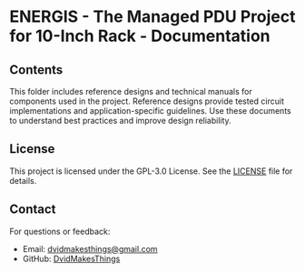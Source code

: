 # ENERGIS - The Managed PDU Project for 10-Inch Rack - Documentation

## Contents
This folder includes reference designs and technical manuals for components used in the project.
Reference designs provide tested circuit implementations and application-specific guidelines.
Use these documents to understand best practices and improve design reliability.

## License
This project is licensed under the GPL-3.0 License. See the [LICENSE](LICENSE) file for details.

## Contact
For questions or feedback:
- Email: [dvidmakesthings@gmail.com](mailto:dvidmakesthings@gmail.com)
- GitHub: [DvidMakesThings](https://github.com/DvidMakesThings)
